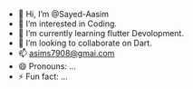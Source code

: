 - 👋 Hi, I’m @Sayed-Aasim
- 👀 I’m interested in Coding.
- 🌱 I’m currently learning flutter Devolopment.
- 💞️ I’m looking to collaborate on Dart.
- 📫 asims7908@gmai.com
- 😄 Pronouns: ...
- ⚡ Fun fact: ...

<!---
Sayed-Aasim/Sayed-Aasim is a ✨ special ✨ repository because its `README.md` (this file) appears on your GitHub profile.
You can click the Preview link to take a look at your changes.
--->
